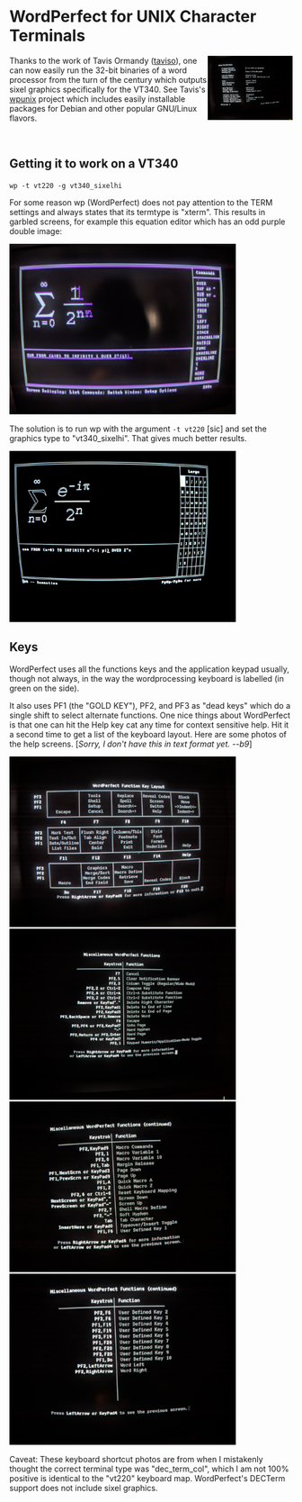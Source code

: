 # WordPerfect for UNIX Character Terminals

<img align=right width=30% src="wp80-about.jpg">


Thanks to the work of Tavis Ormandy
([taviso](https://github.com/taviso)), one can now easily run the
32-bit binaries of a word processor from the turn of the century which
outputs sixel graphics specifically for the VT340. See Tavis's
[wpunix](https://github.com/taviso/wpunix) project which includes
easily installable packages for Debian and other popular GNU/Linux
flavors.

<br clear/>


## Getting it to work on a VT340

	wp -t vt220 -g vt340_sixelhi

For some reason wp (WordPerfect) does not pay attention to the TERM
settings and always states that its termtype is "xterm". This results
in garbled screens, for example this equation editor which has an odd
purple double image:

<img width=80% src="eqn-defaulttypeisxterm.jpg">

The solution is to run wp with the argument `-t vt220` [sic] and set
the graphics type to "vt340_sixelhi". That gives much better results.

<img width=80% src="eqn-t=vt220-g=vt340_sixelhi.jpg">

## Keys

WordPerfect uses all the functions keys and the application keypad
usually, though not always, in the way the wordprocessing keyboard is
labelled (in green on the side).

It also uses PF1 (the "GOLD KEY"), PF2, and PF3 as "dead keys" which
do a single shift to select alternate functions. One nice things about
WordPerfect is that one can hit the Help key cat any time for context
sensitive help. Hit it a second time to get a list of the keyboard
layout. Here are some photos of the help screens. [_Sorry, I don't have this in text format yet. --b9_]


<img width=80% src="wp80-dectermcolor-help1.jpg">
<img width=80% src="wp80-dectermcolor-help2.jpg">
<img width=80% src="wp80-dectermcolor-help3.jpg">
<img width=80% src="wp80-dectermcolor-help4.jpg">

Caveat: These keyboard shortcut photos are from when I mistakenly
thought the correct terminal type was "dec_term_col", which I am not
100% positive is identical to the "vt220" keyboard map. WordPerfect's
DECTerm support does not include sixel graphics.
